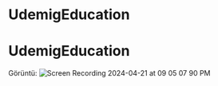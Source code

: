 # UdemigEducation
# UdemigEducation
Görüntü: 
![Screen Recording 2024-04-21 at 09 05 07 90 PM](https://github.com/gknsntrk90/UdemigEducation/assets/133425361/3e51ebbe-a7b4-48a4-8891-674790ba7eb3)
